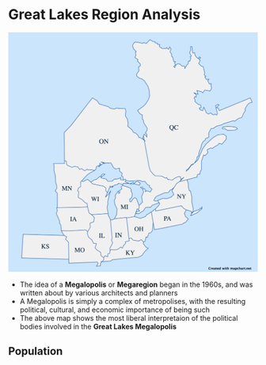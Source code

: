 
# Great Lakes Region Analysis

![basicmap](regionalmap.png)
- The idea of a **Megalopolis** or **Megaregion** began in the 1960s, and was written about by various architects and planners
- A Megalopolis is simply a complex of metropolises, with the resulting political, cultural, and economic importance of being such
- The above map shows the most liberal interpretaion of the political bodies involved in the **Great Lakes Megalopolis**

## Population


